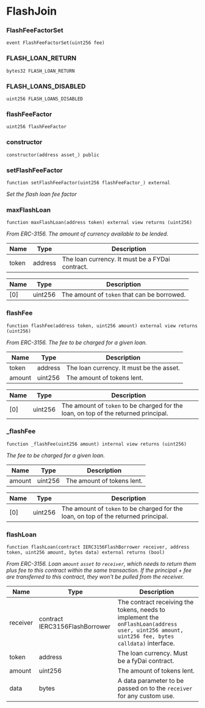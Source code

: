 # FlashJoin

### FlashFeeFactorSet

```solidity
event FlashFeeFactorSet(uint256 fee)
```

### FLASH_LOAN_RETURN

```solidity
bytes32 FLASH_LOAN_RETURN
```

### FLASH_LOANS_DISABLED

```solidity
uint256 FLASH_LOANS_DISABLED
```

### flashFeeFactor

```solidity
uint256 flashFeeFactor
```

### constructor

```solidity
constructor(address asset_) public
```

### setFlashFeeFactor

```solidity
function setFlashFeeFactor(uint256 flashFeeFactor_) external
```

_Set the flash loan fee factor_

### maxFlashLoan

```solidity
function maxFlashLoan(address token) external view returns (uint256)
```

_From ERC-3156. The amount of currency available to be lended._

| Name | Type | Description |
| ---- | ---- | ----------- |
| token | address | The loan currency. It must be a FYDai contract. |

| Name | Type | Description |
| ---- | ---- | ----------- |
| [0] | uint256 | The amount of `token` that can be borrowed. |

### flashFee

```solidity
function flashFee(address token, uint256 amount) external view returns (uint256)
```

_From ERC-3156. The fee to be charged for a given loan._

| Name | Type | Description |
| ---- | ---- | ----------- |
| token | address | The loan currency. It must be the asset. |
| amount | uint256 | The amount of tokens lent. |

| Name | Type | Description |
| ---- | ---- | ----------- |
| [0] | uint256 | The amount of `token` to be charged for the loan, on top of the returned principal. |

### _flashFee

```solidity
function _flashFee(uint256 amount) internal view returns (uint256)
```

_The fee to be charged for a given loan._

| Name | Type | Description |
| ---- | ---- | ----------- |
| amount | uint256 | The amount of tokens lent. |

| Name | Type | Description |
| ---- | ---- | ----------- |
| [0] | uint256 | The amount of `token` to be charged for the loan, on top of the returned principal. |

### flashLoan

```solidity
function flashLoan(contract IERC3156FlashBorrower receiver, address token, uint256 amount, bytes data) external returns (bool)
```

_From ERC-3156. Loan `amount` `asset` to `receiver`, which needs to return them plus fee to this contract within the same transaction.
If the principal + fee are transferred to this contract, they won't be pulled from the receiver._

| Name | Type | Description |
| ---- | ---- | ----------- |
| receiver | contract IERC3156FlashBorrower | The contract receiving the tokens, needs to implement the `onFlashLoan(address user, uint256 amount, uint256 fee, bytes calldata)` interface. |
| token | address | The loan currency. Must be a fyDai contract. |
| amount | uint256 | The amount of tokens lent. |
| data | bytes | A data parameter to be passed on to the `receiver` for any custom use. |

